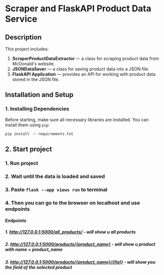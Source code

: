 # Scraper and FlaskAPI Product Data Service

## Description

This project includes:
1. **ScraperProductDataExtractor** — a class for scraping product data from McDonald's website.
2. **JSONDataSaver** — a class for saving product data into a JSON file.
3. **FlaskAPI Application** — provides an API for working with product data stored in the JSON file.

## Installation and Setup

### 1. Installing Dependencies

Before starting, make sure all necessary libraries are installed. You can install them using `pip`:

```bash
pip install -r requirements.txt
```

## 2. Start project

### 1. Run project
### 2. Wait until the data is loaded and saved
### 3. Paste ```flask --app views run``` to terminal
### 4. Then you can go to the browser on localhost and use endpoints

#### Endpoints
##### 1. http://127.0.0.1:5000/all_products/ - will show u all products
##### 2. http://127.0.0.1:5000/products/{product_name} - will show u product with name = product_name
##### 3. http://127.0.0.1:5000/products/{product_name}/{fiel} - will show you the field of the selected product
